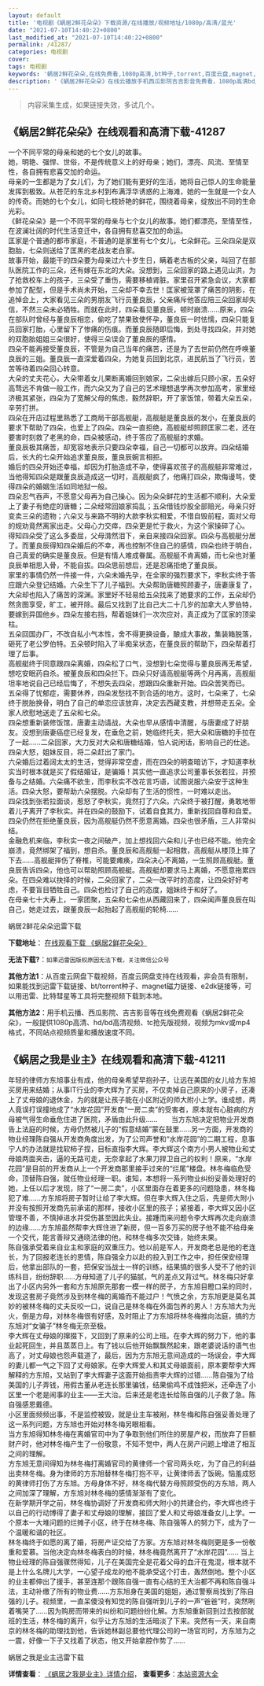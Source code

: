 ```yaml
---
layout: default
title: '电视剧《蜗居2鲜花朵朵》下载资源/在线播放/视频地址/1080p/高清/蓝光'
date: "2021-07-10T14:40:22+0800"
last_modified_at: "2021-07-10T14:40:22+0800"
permalink: /41287/
categories: 电视剧
cover:
tags: 电视剧
keywords: '蜗居2鲜花朵朵,在线免费看,1080p高清,bt种子,torrent,百度云盘,magnet,磁力链,迅雷下载资源'
description: '《蜗居2鲜花朵朵》在线云播放手机西瓜影院吉吉影音免费看，1080p高清bd/hd未删减完整版和tc抢先枪版，mkv/mp4格式，附带bt/torrent种子、magnet/磁力链、百度云盘、网盘资源迅雷下载链接'
---
```


>内容采集生成，如果链接失效，多试几个。


## 《蜗居2鲜花朵朵》在线观看和高清下载-41287

一个不同平常的母亲和她的七个女儿的故事。<br />她，明艳、强悍、世俗，不是传统意义上的好母亲；她们，漂亮、风流、至情至性，各自拥有悲喜交加的命运。<br />母亲的一生都是为了女儿们，为了她们能有更好的生活，她将自己惊人的生命能量发挥到极致。从苍茫的东北乡村到布满浮华诱惑的上海滩，她的一生就是一个女人的传奇。而她的七个女儿，如同七枝娇艳的鲜花，围绕着母亲，绽放出不同的生命光彩。<br />《鲜花朵朵》是一个不同平常的母亲与七个女儿的故事。她们都漂亮，至情至性，在波澜壮阔的时代生活变迁中，各自拥有悲喜交加的命运。<br />匡家是个普通的都市家庭，不普通的是家里有七个女儿，七朵鲜花。三朵四朵是双胞胎，七朵则送给了匡黑的老战友老白家。<br />故事开始，最能干的四朵要为母亲过六十岁生日，瞒着老古板的父亲，叫回了在部队医院工作的三朵，还有嫁在东北的大朵。没想到，三朵回家的路上遇见山洪，为了抢救校车上的孩子，三朵受了重伤，需要移植肾脏。家里召开紧急会议，大家都参加了配型，但是手术尚未开始，三朵却不幸去世！匡家被笼罩了痛苦的阴影，在追悼会上，大家看见三朵的男朋友飞行员董良辰，父亲痛斥他答应陪三朵回家却失信，不然三朵未必牺牲。而就在此时，四朵看见董良辰，顿时崩溃……原来，四朵在部队时曾经与董良辰相恋，偷吃了禁果致使怀孕，董良辰一时怯懦，四朵只能复员回家打胎，心里留下了惨痛的伤痕。而董良辰随即后悔，到处寻找四朵，并对她的双胞胎姐姐三朵很好，使得三朵误会了董良辰的感情。<br />四朵不能再接受董良辰，不管是为自己当年的痛苦，还是为了去世前仍然在呼唤董良辰的三姐。董良辰一直深爱着四朵，为她复员回到北京，进民航当了飞行员，苦苦等待着四朵回心转意。<br />大朵的丈夫花心，大朵带着女儿果断离婚回到娘家，二朵出嫁后只顾小家，五朵好高骛远不肯做一般工作，而六朵又为了自己的艺术理想退学再次参加高考，家里经济极其紧张，四朵为了宽解父母的焦虑，毅然辞职，开了家饭馆，带着大朵五朵，辛劳打拼。<br />四朵在开店过程里熟悉了工商局干部高舰艇，高舰艇是董良辰的发小，在董良辰的要求下帮助了四朵，也爱上了四朵。四朵一直拒绝，高舰艇却照顾匡家二老，还在要害时刻救了老黑的命，四朵被感动，终于答应了高舰艇的求婚。<br />董良辰极其痛苦，却宽容地表示只要四朵幸福，自己一切都可以放弃。四朵结婚后，长大的七朵开始追求董良辰，董良辰婉言相拒。<br />婚后的四朵开始还幸福，却因为打胎造成不孕，使得喜欢孩子的高舰艇非常难过，当他得知四朵是跟董良辰造成这一切时，高舰艇疯了，他痛打四朵，欺侮谩骂，使得四朵的婚姻生活如同地狱一般。<br />四朵忍气吞声，不愿意父母再为自己操心。因为朵朵鲜花的生活都不顺利，大朵爱上了妻子有绝症的唐糖；二朵经常回娘家捣乱；五朵借钱炒股全部赔光，母亲只好变卖三朵的遗物；六朵又与来路不明的大款李秋实相爱，不惜自毁前程，面对父母的规劝竟然离家出走。父母心力交瘁，四朵更是忙于救火，为这个家操碎了心。<br />得知四朵受了这么多委屈，父母潸然泪下，亲自来接四朵回家。四朵与高舰艇分居了。而董良辰得知四朵婚后的不幸，再也控制不住自己的感情，四朵也终于明白，自己真爱的确实是董良辰。但是有情人难成眷属。高舰艇不肯离婚，而七朵也对董良辰单相思入骨，不能自拔。四朵思前想后，还是忍痛拒绝了董良辰。<br />家里的事情仍然一件接一件，六朵未婚先孕，在全家的强烈要求下，李秋实终于答应跟六朵登记结婚。六朵生下了儿子福到。大朵帮助唐糖照顾妻子，唐妻康复了，大朵却也陷入了痛苦的深渊。家里好不轻易给五朵找来了她要求的工作，五朵却仍然贪图享受，旷工，被开除。最后又找到了比自己大二十几岁的加拿大人罗伯特，要嫁到异国他乡。四朵左接右挡，帮着姐妹们一次次应对，真正成为了匡家的顶梁柱。<br />五朵回国办厂，不改自私小气本性，舍不得更换设备，酿成大事故，集装箱脱落，砸死了老公罗伯特。五朵顿时陷入了半痴呆状态，在董良辰的帮助下，四朵帮着打理了后事。<br />高舰艇终于同意跟四朵离婚，四朵松了口气，没想到七朵觉得与董良辰再无希望，想吃安眠药自杀。被董良辰和四朵拦下。四朵只好请高舰艇等两个月再离，高舰艇坦率地说自己已经后悔了，不想失去四朵，想跟四朵重新开始。四朵苦笑而已。<br />五朵得了忧郁症，需要休养，四朵发愁找不到合适的地方。这时，七朵来了，七朵终于脱胎换骨，明白了自己的单恋应该放弃，决定去西藏支教，并想带走五朵。全家人欣慰地送走了五朵和七朵。<br />四朵想重新装修饭馆，唐妻主动请战，大朵也早从感情中清醒，与唐妻成了好朋友。没想到唐妻癌症已经复发，在垂危之前，她临终托夫，把大朵和唐糖的手拉在了一起&hellip;…二朵回家，大力反对大朵和唐糖结婚，怕人说闲话，影响自己的仕途。四朵大怒，姐妹反目，将二朵赶出了家门。<br />六朵婚后过着阔太太的生活，觉得非常空虚，而在四朵的明查暗访下，才知道李秋实当时根本就是买了假结婚证，是骗婚！其实他一直追求公司董事长张若拉，并预备与之结婚。六朵痛不欲生，而李秋实不改花言巧语，试图说服六朵安于这种生活。四朵大怒，要帮助六朵摆脱。六朵却有了生活的惯性，一时难以走出。<br />四朵找到张若拉面谈，惹怒了李秋实，竟然打了六朵。六朵终于被打醒，勇敢地带着儿子离开了李秋实。并在四朵的鼓励下，试着自食其力，重新找回自尊和自爱。<br />四朵仍然在拒绝董良辰，因为高舰艇仍然不愿意离婚。四朵也很矛盾，三人非常纠结。<br />金融危机来临，李秋实一夜之间破产，加上想找回六朵和儿子也已经不能。他完全崩溃，竟然绑架了福到，想自杀。董良辰和高舰艇一起相救，高舰艇从楼顶上摔了下去&hellip;…高舰艇摔伤了脊椎，可能要瘫痪，四朵决心不离婚，一生照顾高舰艇。董良辰告诉四朵，他也可以帮助照顾高舰艇。高舰艇却要求马上离婚，不愿意拖累四朵。在四朵难以抉择的时候，二朵回家了，二朵一改平时的态度，让四朵好好考虑，不要盲目牺牲自己。四朵也检讨了自己的态度，姐妹终于和好了。<br />在母亲七十大寿上，一家团聚，五朵和七朵也从西藏回来了，四朵闻声董良辰在叫自己，她走过去，跟董良辰一起抬起了高舰艇的轮椅……


蜗居2鲜花朵朵迅雷下载

**下载地址**： [在线观看下载 《蜗居2鲜花朵朵》](https://www.993dy.com//vod-detail-id-11017.html) 


**无法下载?**：`如果迅雷因版权原因无法下载，关注微信公众号 `

**其他方法1**：从百度云网盘下载视频，百度云网盘支持在线观看，非会员有限制，如果能找到迅雷下载链接、bt/torrent种子、magnet磁力链接、e2dk链接等，可以用迅雷、比特彗星等工具将完整视频下载到本地。

**其他方法2**：用手机云播、西瓜影院、吉吉影音等在线免费观看《蜗居2鲜花朵朵》，一般提供1080p高清、hd/bd高清视频、tc抢先版视频，视频为mkv或mp4格式，不同站点视频质量和播放速度不同。


## 《蜗居之我是业主》在线观看和高清下载-41211

年轻的律师方东旭事业有成，他的母亲希望早抱孙子，让远在美国的女儿给方东旭买房用来结婚；从事IT行业的李大辉为了买房，不仅卖掉自己原来的小房子，还凑上了丈母娘的退休金，为的就是让孩子能在小区附近的师大附小上学。谁成想，两人竟误打误撞地成了&ldquo;水岸花园”开发商“一房二卖&rdquo;的受害者，原本就有心脏病的方母被气得生命垂危住进了医院，矛盾由此升级&hellip;…　　当方东旭决定把物业开发商告上法庭的时候，方母仍然被儿子的“假意结婚”蒙在鼓里……另一方面，开发商的物业经理陈自强从开发商角度出发，为了公司声誉和“水岸花园”的二期工程，息事宁人的办法就是找软柿子捏，目标直指李大辉。李大辉这个南方小男人被物业和丈母娘两面夹击，逼的无路可走，无奈拿起了水果刀捍卫自己的权利！原来，&ldquo;水岸花园”是目前的开发商从上一个开发商那里接手过来的&ldquo;烂尾”楼盘。林冬梅临危受命，顶替陈自强，就任物业经理一职。谁知，本想将一系列物业纠纷妥善处理好的她，上任以后才发现，除了“一房二卖&rdquo;，小区里面存在着更多的问题隐患，林冬梅犯了难……方东旭将房子暂时让给了李大辉。但在李大辉入住之后，先是师大附小并没有按照开发商先前承诺的那样，接收小区里的孩子；紧接着，李大辉又因小区管理不善，不慎掉进水井受伤甚至因此失业。接踵而来问题令李大辉再次走向崩溃的边缘&hellip;…方东旭虽然帮李大辉住进了新房，但一百多万买的房子他不能不给母亲一个交代，能言善辩又通晓法律的他，和林冬梅多次交锋，始终未果。<br />陈自强承受着来自业主和家庭的双重压力。他以前是军人，开发商老总是他的老连长，为了回报老连长的恩情，陈自强全力以赴的投入到工作之中，担任保安经理后，他拿出部队的一套，把保安当战士一样的训练，结果搞的很多人受不了他的训练科目，纷纷辞职……方母知道了儿子的猫腻，气的差点又背过气。林冬梅只好拿出了小区内另外一套和方东旭原先那套一模一样的房子，方东旭目瞪口呆的同时，发现这套房子竟然涉及到林冬梅的离婚而不能过户！气愤之余，方东旭更是莫名其妙的被林冬梅的丈夫反咬一口，说自己是林冬梅在外面包养的男人！方东旭大为光火，倒是方母，对林冬梅很有好感，及时阻止了方东旭将林冬梅推向法庭，搞的方东旭对&ldquo;女骗子&rdquo;林冬梅无奈至极。<br />李大辉在丈母娘的撺掇下，又回到了原来的公司上班。在李大辉的努力下，他的事业起死回生，并且蒸蒸日上。有了钱以后他开始飘飘然起来，跟老婆说话的语气也高了，对丈母娘也怨声载道了，最后，因为方东旭无意间造成的一场误会，李大辉的妻儿都一气之下回了丈母娘家。在李大辉爱人和其丈母娘面前，原本要帮李大辉解释的方东旭，又站到了李大辉妻子这面开始指责李大辉的过错&hellip;…陈自强为了给美国的儿子弄钱，用假古董从老连长那里骗钱，结果偷鸡不成蚀把米，还牵连了小区里一个老是闹事的业主&mdash;—王大治。后来还是老连长给陈自强的儿子救了急。陈自强感恩戴德。<br />小区里面频频出事，不是监控被毁，就是业主车被剐，林冬梅和陈自强妥善处理了这一系列问题，方东旭也开始对林冬梅另眼相看。<br />当方东旭得知林冬梅在离婚官司中为了争取到他们所住的房屋产权，而放弃了巨额财产时，他对林冬梅产生了一份敬意，不知不觉中，两人在房产问题上增进了相互之间的理解。<br />方东旭无意间得知为林冬梅打离婚官司的黄律师一个官司两头吃，为了自己的利益出卖林冬梅。身为律师的方东旭替林冬梅打抱不平，让黄律师丢了饭碗。恼羞成怒的黄律师打伤了方东旭。方母身体不好，林冬梅代替方母照顾受伤的方东旭，两人之间加深了理解，方东旭对林冬梅的感情渐渐有了变化。<br />在新学期开学之前，林冬梅协调好了开发商和师大附小的共建合约，李大辉也终于以自己的行动博得了妻子和丈母娘的理解，接回了爱人和丈母娘准备女儿上学。一个原本一大堆问题的烂摊子小区，终于在林冬梅、陈自强等人的努力下，成为了一个温暖和谐的社区。<br />林冬梅终于如愿的离了婚，将房产证交给了方家。方东旭对林冬梅则更是多一份敬重和爱慕。当他决定向林冬梅表白的时候，林冬梅竟然离开了&ldquo;水岸花园”…… 当上物业经理的陈自强骤然得知，儿子在美国完全是花着父母的血汗在鬼混，根本就不是上什么名牌儿大学，一心望子成龙的他不能承受这个打击，轰然倒地。整个小区的业主都伸出了援手，甚至连那个跟陈自强一直有心结的王大治都不再和陈自强斗法，主动补缴了所有的物业费&hellip;…方东旭身在美国的姐姐，通过警察局找到了陈自强的儿子。视频里，一直呆傻没有知觉的陈自强听到儿子的一声&ldquo;爸爸”时，突然咧着嘴哭了&hellip;…因为购房而带来的纠纷和问题纷纷化解。方东旭重新回到过去按部就班的生活，林冬梅的离开，似乎让方东旭的生活暗淡了下来。突然有一天，来自南京的林冬梅的助理找到他，告诉她林副总要他代理公司的一场官司时，方东旭为之一震，好像一下子又找着了状态，他又开始拿腔作势了……


蜗居之我是业主迅雷下载

**详情查看**： [《蜗居之我是业主》详情介绍](/movie/41211/)， **查看更多**：[本站资源大全](/movie/t/all/)

